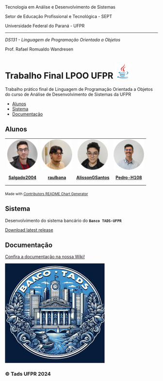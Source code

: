 Tecnologia em Análise e Desenvolvimento de Sistemas

Setor de Educação Profissional e Tecnológica - SEPT

Universidade Federal do Paraná - UFPR

---

*DS131 - Linguagem de Programação Orientada a Objetos*

Prof. Rafael Romualdo Wandresen

# Trabalho Final LPOO UFPR <img src="https://raw.githubusercontent.com/devicons/devicon/master/icons/java/java-original.svg" alt="java" width="50" height="50"/>
Trabalho prático final de Linguagem de Programação Orientada a Objetos do curso de Análise de Desenvolvimento de Sistemas da UFPR

- [Alunos](#alunos)
- [Sistema](#sistema)
- [Documentação](#documentação)

## Alunos
<!-- contributors -->
<table>
	<tr>
       <td align="center">
            <a href="https://github.com/Salgado2004">
                <img src="./contributors/salgado2004.png" width="100px;" alt="Salgado2004" />
                <p><strong>Salgado2004</strong></p>
            </a>
        </td>
       <td align="center">
            <a href="https://github.com/raulbana">
                <img src="./contributors/raulbana.png" width="100px;" alt="raulbana" />
                <p><strong>raulbana</strong></p>
            </a>
        </td>
       <td align="center">
            <a href="https://github.com/AlissonGSantos">
                <img src="./contributors/alissongsantos.png" width="100px;" alt="AlissonGSantos" />
                <p><strong>AlissonGSantos</strong></p>
            </a>
        </td>
       <td align="center">
            <a href="https://github.com/Pedro-H108">
                <img src="./contributors/pedro_h108.png" width="100px;" alt="Pedro-H108" />
                <p><strong>Pedro-H108</strong></p>
            </a>
        </td>
	</tr>
</table>
<sub>Made with <a href='https://github.com/marketplace/actions/contributors-readme-chart-generator'>Contributors README Chart Generator</a></sub>
<!-- /contributors -->

## Sistema
Desenvolvimento do sistema bancário do **`Banco TADS-UFPR`**

[Download latest release](https://github.com/Salgado2004/Trabalho-Final-LPOO-UFPR/releases/latest)

## Documentação

[Confira a documentação na nossa Wiki!](https://github.com/Salgado2004/Trabalho-Final-LPOO-UFPR/wiki)

<img src="./src/main/resources/assets/logo.jpg" width="65%"></img>
### &copy; Tads UFPR 2024


